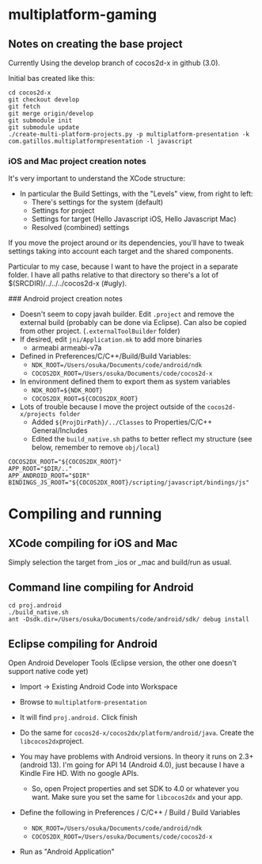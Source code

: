 # multiplatform-gaming

## Notes on creating the base project

Currently Using the develop branch of cocos2d-x in github (3.0).

Initial bas created like this:

```
cd cocos2d-x
git checkout develop
git fetch
git merge origin/develop
git submodule init
git submodule update
./create-multi-platform-projects.py -p multiplatform-presentation -k com.gatillos.multiplatformpresentation -l javascript
```

### iOS and Mac project creation notes

It's very important to understand the XCode structure:

- In particular the Build Settings, with the "Levels" view, from right to left:
  - There's settings for the system (default)
  - Settings for project
  - Settings for target (Hello Javascript iOS, Hello Javascript Mac)
  - Resolved (combined) settings

If you move the project around or its dependencies, you'll have to tweak settings taking into account each target and the shared components.

Particular to my case, because I want to have the project in a separate folder. I have all paths relative to that directory so there's a lot of $(SRCDIR)/../../../cocos2d-x (#ugly).

### Android project creation notes

- Doesn't seem to copy javah builder. Edit `.project` and remove the external build (probably can be done via Eclipse). Can also be copied from other project. (`.externalToolBuilder` folder)
- If desired, edit `jni/Application.mk` to add more binaries
  - armeabi armeabi-v7a
- Defined in Preferences/C/C++/Build/Build Variables:
  - `NDK_ROOT=/Users/osuka/Documents/code/android/ndk`
  - `COCOS2DX_ROOT=/Users/osuka/Documents/code/cocos2d-x`
- In environment defined them to export them as system variables
  - `NDK_ROOT=${NDK_ROOT}`
  - `COCOS2DX_ROOT=${COCOS2DX_ROOT}` 
- Lots of trouble because I move the project outside of the `cocos2d-x/projects folder`
  - Added `${ProjDirPath}/../Classes` to Properties/C/C++ General/Includes
  - Edited the `build_native.sh` paths to better reflect my structure (see below, remember to remove `obj/local`)

```
COCOS2DX_ROOT="${COCOS2DX_ROOT}"
APP_ROOT="$DIR/.."
APP_ANDROID_ROOT="$DIR"
BINDINGS_JS_ROOT="${COCOS2DX_ROOT}/scripting/javascript/bindings/js"
```

# Compiling and running

## XCode compiling for iOS and Mac

Simply selection the target from _ios or _mac and build/run as usual.

## Command line compiling for Android

```
cd proj.android
./build_native.sh
ant -Dsdk.dir=/Users/osuka/Documents/code/android/sdk/ debug install
```

## Eclipse compiling for Android

Open Android Developer Tools (Eclipse version, the other one doesn't support native code yet)

* Import -> Existing Android Code into Workspace
* Browse to `multiplatform-presentation`
* It will find `proj.android.` Click finish
* Do the same for `cocos2d-x/cocos2dx/platform/android/java`. Create the `libcocos2dx`project.
* You may have problems with Android versions. In theory it runs on 2.3+ (android 13). I'm going for API 14 (Android 4.0), just because I have a Kindle Fire HD. With no google APIs.
  * So, open Project properties and set SDK to 4.0 or whatever you want. Make sure you set the same for `libcocos2dx` and your app.
* Define the following in Preferences / C/C++ / Build / Build Variables
  - `NDK_ROOT=/Users/osuka/Documents/code/android/ndk`
  - `COCOS2DX_ROOT=/Users/osuka/Documents/code/cocos2d-x`

* Run as "Android Application"

